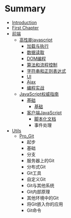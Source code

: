 # Summary

* [Introduction](README.md)
* [First Chapter](chapter1.md)
* [前端](qian_duan.md)
   * [高性能javascript](gao_xing_neng_javascript.md)
       * [加载与执行](jia_zai_yu_zhi_xing.md)
       * [数据读取](shu_ju_du_qu.md)
       * [DOM编程](dombian_cheng.md)
       * [算法和流程控制](suan_fa_he_liu_cheng_kong_zhi.md)
       * [字符串和正则表达式](zi_fu_chuan_he_zheng_ze_biao_da_shi.md)
       * [UI](ui.md)
       * [Ajax](ajax.md)
       * [编程实战](bian_cheng_shi_zhan.md)
   * [JavaScript权威指南](javascriptquan_wei_zhi_nan.md)
       * [基础](ji_chu.md)
           * [基础](ji_chu_.md)
       * [客户端JavaScript](ke_hu_duan_javascript.md)
           * [脚本化文档](jiao_ben_hua_wen_dang.md)
           * 事件处理
* [Utils](utils.md)
   * [Pro_Git](git.md)
       * 起步
       * 基础
       * 分支
       * 服务器上的Git
       * 分布式Git
       * Git工具
       * 自定义Git
       * Git与其他系统
       * Git内部原理
       * 其他环境中的Git
       * 将Git嵌入你的应用
       * Git命令

